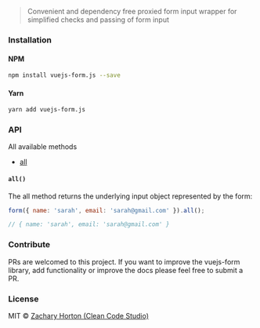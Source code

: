 > Convenient and dependency free proxied form input wrapper for simplified checks and passing of form input

### Installation

#### NPM

```bash
npm install vuejs-form.js --save
```

#### Yarn

```bash
yarn add vuejs-form.js
```

### API

All available methods

- [all](#all)

#### `all()`

The all method returns the underlying input object represented by the form:

```js
form({ name: 'sarah', email: 'sarah@gmail.com' }).all();

// { name: 'sarah', email: 'sarah@gmail.com' }
```

### Contribute

PRs are welcomed to this project. 
If you want to improve the vuejs-form library, add 
functionality or improve the docs please feel free to submit a PR.

### License

MIT © [Zachary Horton (Clean Code Studio)](https://www.youtube.com/channel/UCq0m4ebGqurYQLwD-1aYsvg)